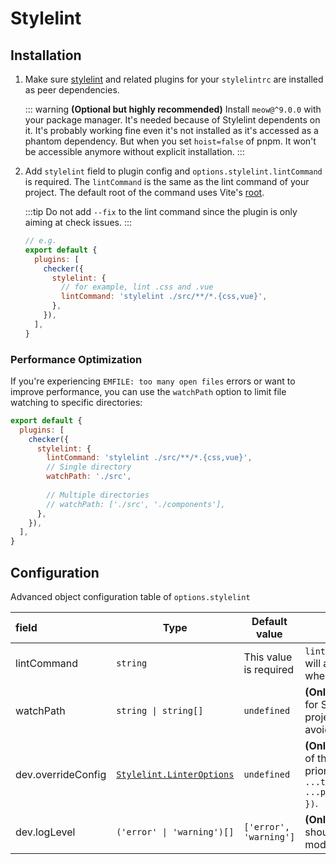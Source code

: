 # Stylelint

## Installation

1. Make sure [stylelint](https://www.npmjs.com/package/stylelint) and related plugins for your `stylelintrc` are installed as peer dependencies.

   ::: warning
   **(Optional but highly recommended)** Install `meow@^9.0.0` with your package manager. It's needed because of Stylelint dependents on it. It's probably working fine even it's not installed as it's accessed as a phantom dependency. But when you set `hoist=false` of pnpm. It won't be accessible anymore without explicit installation.
   :::

2. Add `stylelint` field to plugin config and `options.stylelint.lintCommand` is required. The `lintCommand` is the same as the lint command of your project. The default root of the command uses Vite's [root](https://vitejs.dev/config/#root).

   :::tip
   Do not add `--fix` to the lint command since the plugin is only aiming at check issues.
   :::

   ```js
   // e.g.
   export default {
     plugins: [
       checker({
         stylelint: {
           // for example, lint .css and .vue
           lintCommand: 'stylelint ./src/**/*.{css,vue}',
         },
       }),
     ],
   }
   ```

### Performance Optimization

If you're experiencing `EMFILE: too many open files` errors or want to improve performance, you can use the `watchPath` option to limit file watching to specific directories:

```js
export default {
  plugins: [
    checker({
      stylelint: {
        lintCommand: 'stylelint ./src/**/*.{css,vue}',
        // Single directory
        watchPath: './src',
        
        // Multiple directories
        // watchPath: ['./src', './components'],
      },
    }),
  ],
}
```

## Configuration

Advanced object configuration table of `options.stylelint`

| field              | Type                                                                                                     | Default value          | Description                                                                                                                                                                                                       |
| :----------------- | -------------------------------------------------------------------------------------------------------- | ---------------------- | ----------------------------------------------------------------------------------------------------------------------------------------------------------------------------------------------------------------- |
| lintCommand        | `string`                                                                                                 | This value is required | `lintCommand` will be executed at build mode, and will also be used as default config for dev mode when `stylelint.dev.stylelint` is nullable.                                                                    |
| watchPath          | `string \| string[]`                                                                                     | `undefined`            | **(Only in dev mode)** Configure path to watch files for Stylelint. If not specified, will watch the entire project root. Use this to improve performance and avoid `EMFILE: too many open files` errors.    |
| dev.overrideConfig | [`Stylelint.LinterOptions`](https://github.com/stylelint/stylelint/blob/main/types/stylelint/index.d.ts) | `undefined`            | **(Only in dev mode)** You can override the options of the translated from `lintCommand`. Config priority: `stylelint.lint({ cwd: root, ...translatedOptions, ...pluginConfig.stylelint.dev?.overrideConfig, })`. |
| dev.logLevel       | `('error' \| 'warning')[]`                                                                               | `['error', 'warning']` | **(Only in dev mode)** Which level of Stylelint should be emitted to terminal and overlay in dev mode                                                                                                             |

